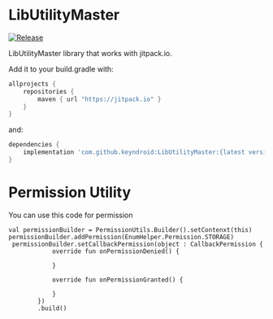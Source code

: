 # LibUtilityMaster

[![Release](https://jitpack.io/v/jitpack/android-example.svg)](https://jitpack.io/#keyndroid/LibUtilityMaster)

LibUtilityMaster library that works with jitpack.io.

Add it to your build.gradle with:
```gradle
allprojects {
    repositories {
        maven { url "https://jitpack.io" }
    }
}
```

and:

```gradle
dependencies {
    implementation 'com.github.keyndroid:LibUtilityMaster:{latest version}'
}
```

# Permission Utility

You can use this code for permission

```
val permissionBuilder = PermissionUtils.Builder().setContenxt(this)
permissionBuilder.addPermission(EnumHelper.Permission.STORAGE)
 permissionBuilder.setCallbackPermission(object : CallbackPermission {
            override fun onPermissionDenied() {
               
            }

            override fun onPermissionGranted() {
               
            }
        })
        .build()
```
